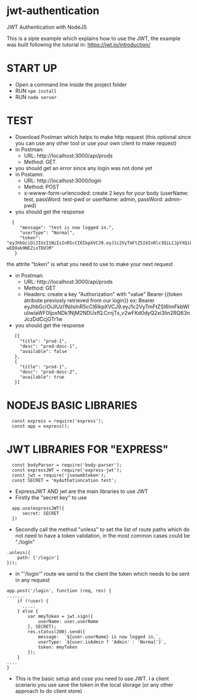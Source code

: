 # jwt-authentication
JWT Authentication with NodeJS

This is a siple example which explains how to use the JWT, the example was  built  following the tutorial in:
https://jwt.io/introduction/

# START UP
- Open a command line inside the project folder
- RUN `npm install`
- RUN `node server` 

# TEST
- Download Postman which helps to make http request (this optional since you can use any other tool or  use your own client to make request)
- in Postman:
  - URL: http://localhost:3000/api/prods
   - Method: GET
- you should get an error since any login was not  done yet
- in Postamn:
  - URL: http://localhost:3000/login
  - Method: POST
  - x-wwww-form-urlencoded: create 2 keys for your body (userName: test,  passWord: test-pwd or userName: admin, passWord: admin-pwd)
- you should get the response 
 ``` 
   {
      "message": "test is now logged in.",
      "userType": "Normal",
      "token": "eyJhbGciOiJIUzI1NiIsInR5cCI6IkpXVCJ9.eyJ1c2VyTmFtZSI6InRlc3QiLCJpYXQiOjE0OTU2MzgxNDh9.jul0qpw2PIHEkK6VPLQeCcmHW-wEQ9ak9NEZixTDUlM"
    }
```
  the attrite "token" is what you need to use to make your next request
 - in Postman:
    - URL: http://localhost:3000/api/prods
    - Method: GET
    - Headers: create a key "Authorization" with "value" Bearer {{token atribute previosly retrieved from our login}}
      ex:
      Bearer eyJhbGciOiJIUzI1NiIsInR5cCI6IkpXVCJ9.eyJ1c2VyTmFtZSI6ImFkbWluIiwiaWF0IjoxNDk1NjM2NDUxfQ.CrnjTx_v2wFKd0dyQ2xi3Iin2RQ63nJczDdCcjGTr1w 
  - you should get the response
 ```
    [{
      "title": "prod-1",
      "desc": "prod-desc-1",
      "available": false
    },
    {
      "title": "prod-1",
      "desc": "prod-desc-2",
      "available": true
    }] 
 ```
 
# NODEJS BASIC LIBRARIES
```
  const express = require('express');
  const app = express();
 ``` 
# JWT LIBRARIES FOR "EXPRESS"
```
  const bodyParser = require('body-parser');
  const expressJWT = require('express-jwt');
  const jwt = require('jsonwebtoken');
  const SECRET = 'myAuthationcation test';
```
- ExpressJWT AND jwt are the main libraries to use JWT
- Firstly the "secret key" to use 
```
  app.use(expressJWT({
      secret: SECRET
  })
```
- Secondly call the method "unless" to set the list of route paths which do not need to have a token validation, 
  in the most common cases could be "./login"
```
.unless({
    path: ['/login']
}));
```
- in "'/login'" route we send to the client the token which needs to be sent in any request
```
app.post('/login', function (req, res) {
.......
    if (!user) {
      .....
    } else {
        var mmyToken = jwt.sign({
            userName: user.userName
        }, SECRET);
        res.status(200).send({
            message:  `${user.userName} is now logged in.`,
            userType: `${user.isAdmin ? 'Admin' : 'Normal'}`,
            token: mmyToken
        });
    }
....
}
```
- This is the basic setup and cose you need to use JWT. I a client scenario you use save the token in the local storage (or any other approach to do client store)
     
